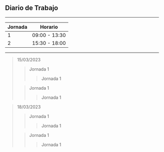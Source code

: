 ## Diario de Trabajo
***
| Jornada | Horario       |
|---------|---------------|
| 1       | 09:00 - 13:30 |
| 2       | 15:30 - 18:00 |
***
> 15/03/2023
>
>> Jornada 1 
>>> Jornada 1
> 
>> Jornada 1
>>> Jornada 1

> 18/03/2023
>
>> Jornada 1
>>> Jornada 1
>
>> Jornada 1
>>> Jornada 1